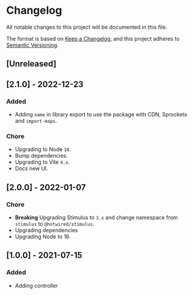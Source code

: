 # Changelog
All notable changes to this project will be documented in this file.

The format is based on [Keep a Changelog](https://keepachangelog.com/en/1.0.0/),
and this project adheres to [Semantic Versioning](https://semver.org/spec/v2.0.0.html).

## [Unreleased]

## [2.1.0] - 2022-12-23

### Added

- Adding `name` in library export to use the package with CDN, Sprockets and `import-maps`.

### Chore

- Upgrading to Node `18`.
- Bump dependencies.
- Upgrading to Vite `4.x`.
- Docs new UI.

## [2.0.0] - 2022-01-07

### Chore

- **Breaking** Upgrading Stimulus to `3.x` and change namespace from `stimulus` to `@hotwired/stimulus`.
- Upgrading dependencies
- Upgrading Node to 16.

## [1.0.0] - 2021-07-15

### Added

- Adding controller
